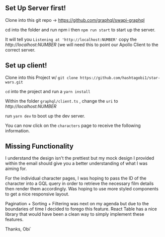 ## Set Up Server first!


Clone into this git repo -> https://github.com/graphql/swapi-graphql

cd into the folder and run npm i then `npm run start` to start up the server.

It will tell you `Listening at 'http://localhost:NUMBER'` copy the *http://localhost:NUMBER* (we will need this to point our Apollo Client to the correct server.


## Set up client!

Clone into this Project w/ `git clone https://github.com/hashtagobi1/star-wars.git`

`cd` into the project and run a `yarn install` 


Within the folder `graphql/client.ts` , change the `uri` to *http://localhost:NUMBER* 

run `yarn dev` to boot up the dev server.

You can now click on the `characters` page to receive the following information.


## Missing Functionality

I understand the design isn't the prettiest but my mock design I provided within the email should give you a better understanding of what I was aiming for.

For the individual character pages, I was hoping to pass the ID of the character into a GQL query in order to retrieve the necessary film details then render them accordingly. Was hoping to use more styled components to get a nice responsive layout.

Pagination + Sorting + Filtering was next on my agenda but due to the boundaries of time I decided to forego this feature. React Table has a nice library that would have been a clean way to simply implement these features.

Thanks, Obi`
